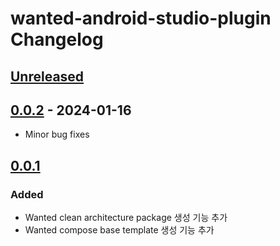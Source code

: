 <!-- Keep a Changelog guide -> https://keepachangelog.com -->

# wanted-android-studio-plugin Changelog

## [Unreleased]

## [0.0.2] - 2024-01-16

- Minor bug fixes

## [0.0.1]

### Added

- Wanted clean architecture package 생성 기능 추가
- Wanted compose base template 생성 기능 추가

[Unreleased]: https://github.com/wanteddev/wanted-android-studio-plugin/compare/v0.0.2...HEAD
[0.0.2]: https://github.com/wanteddev/wanted-android-studio-plugin/compare/v0.0.1...v0.0.2
[0.0.1]: https://github.com/wanteddev/wanted-android-studio-plugin/commits/v0.0.1
